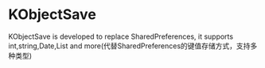 # KObjectSave
KObjectSave is developed to replace SharedPreferences, it supports int,string,Date,List and more(代替SharedPreferences的键值存储方式，支持多种类型)
